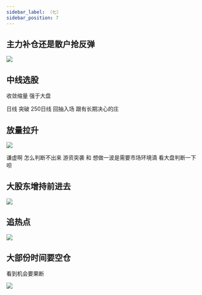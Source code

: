 ```yaml
---
sidebar_label: （七）
sidebar_position: 7
---
```



## 主力补仓还是散户抢反弹

![](https://img.arctee.cn/one/202211261758655.png)

## 中线选股

收敛缩量 强于大盘

日线 突破 250日线 回抽入场
跟有长期决心的庄

## 放量拉升

![](https://img.arctee.cn/one/202211261759172.png)

谦虚啊 怎么判断不出来 游资突袭 和 想做一波是需要市场环境滴 看大盘判断一下呗

## 大股东增持前进去

![](https://img.arctee.cn/one/202211261800931.png)

## 追热点

![](https://img.arctee.cn/one/202211261800777.png)

## 大部份时间要空仓

看到机会要果断

![](https://img.arctee.cn/one/202211261801869.png)